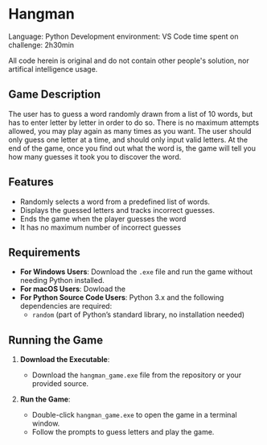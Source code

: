 # Hangman

Language: Python 
Development environment: VS Code 
time spent on challenge: 2h30min

All code herein is original and do not contain other people's solution, nor artifical intelligence usage.


## Game Description

The user has to guess a word randomly drawn from a list of 10 words, but has to enter letter by letter in order to do so. There is no maximum attempts allowed, you may play again as many times as you want. The user should only guess one letter at a time, and should only input valid letters.
At the end of the game, once you find out what the word is, the game will tell you how many guesses it took you to discover the word. 


## Features

- Randomly selects a word from a predefined list of words.
- Displays the guessed letters and tracks incorrect guesses.
- Ends the game when the player guesses the word
- It has no maximum number of incorrect guesses


## Requirements

- **For Windows Users**: Download the `.exe` file and run the game without needing Python installed.
- **For macOS Users**: Dowload the 
- **For Python Source Code Users**: Python 3.x and the following dependencies are required:
  - `random` (part of Python’s standard library, no installation needed)


## Running the Game

1. **Download the Executable**:
   - Download the `hangman_game.exe` file from the repository or your provided source.

2. **Run the Game**:
   - Double-click `hangman_game.exe` to open the game in a terminal window.
   - Follow the prompts to guess letters and play the game.





